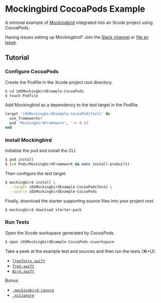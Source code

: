# Mockingbird CocoaPods Example

A minimal example of [Mockingbird](https://github.com/birdrides/mockingbird) integrated into an Xcode project using
CocoaPods.

Having issues setting up Mockingbird? Join the [Slack channel](https://slofile.com/slack/birdopensource) or
[file an issue](https://github.com/birdrides/mockingbird/issues/new/choose).

## Tutorial

### Configure CocoaPods

Create the Podfile in the Xcode project root directory.

```bash
$ cd iOSMockingbirdExample-CocoaPods
$ touch Podfile
```

Add Mockingbird as a dependency to the test target in the Podfile.

```ruby
target 'iOSMockingbirdExample-CocoaPodsTests' do
  use_frameworks!
  pod 'MockingbirdFramework', '~> 0.13'
end
```

### Install Mockingbird

Initialize the pod and install the CLI.

```bash
$ pod install
$ (cd Pods/MockingbirdFramework && make install-prebuilt)
```

Then configure the test target.

```bash
$ mockingbird install \
  --target iOSMockingbirdExample-CocoaPodsTests \
  --source iOSMockingbirdExample-CocoaPods
```

Finally, download the starter supporting source files into your project root.

```bash
$ mockingbird download starter-pack
```

### Run Tests

Open the Xcode workspace generated by CocoaPods.

```bash
$ open iOSMockingbirdExample-CocoaPods.xcworkspace
```

Take a peek at the example test and sources and then run the tests (⌘+U).

- [`TreeTests.swift`](iOSMockingbirdExample-CocoaPodsTests/TreeTests.swift)
- [`Tree.swift`](iOSMockingbirdExample-CocoaPods/Tree.swift)
- [`Bird.swift`](iOSMockingbirdExample-CocoaPods/Bird.swift)

Bonus: 
- [`.mockingbird-ignore`](iOSMockingbirdExample-CocoaPods/.mockingbird-ignore)
- [`.gitignore`](.gitignore)
